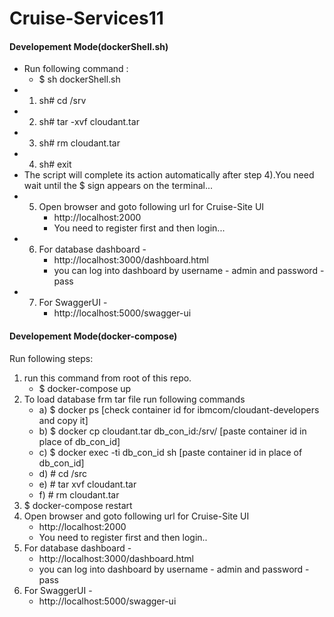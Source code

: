 # Cruise-Services11
#### Developement Mode(dockerShell.sh) ####
  -  Run following command :
       - $ sh dockerShell.sh
  - 1) sh# cd /srv    
  - 2) sh# tar -xvf cloudant.tar
  - 3) sh# rm cloudant.tar
  - 4) sh# exit
  - The script will complete its action automatically after step 4).You need wait until the $ sign appears on the terminal...
  - 5) Open browser and goto following url for Cruise-Site UI
         - http://localhost:2000
         - You need to register first and then login...
  - 6) For database dashboard -
         - http://localhost:3000/dashboard.html
         - you can log into dashboard by username - admin and password - pass
  - 7) For SwaggerUI -
         - http://localhost:5000/swagger-ui

#### Developement Mode(docker-compose) #####
 Run following steps:
   1) run this command from root of this repo.
      - $ docker-compose up
   2) To load database frm tar file run following commands
        - a) $ docker ps                                [check container id for ibmcom/cloudant-developers and copy it]
        - b) $ docker cp cloudant.tar db_con_id:/srv/   [paste container id in place of db_con_id]      
        - c) $ docker exec -ti db_con_id sh             [paste container id in place of db_con_id]
        - d) # cd /src
        - e) # tar xvf cloudant.tar
        - f) # rm cloudant.tar
   3) $ docker-compose restart
   4) Open browser and goto following url for Cruise-Site UI
        - http://localhost:2000
        - You need to register first and then login..
   5) For database dashboard -
        - http://localhost:3000/dashboard.html
        - you can log into dashboard by username - admin and password - pass
   6) For SwaggerUI -
        - http://localhost:5000/swagger-ui
